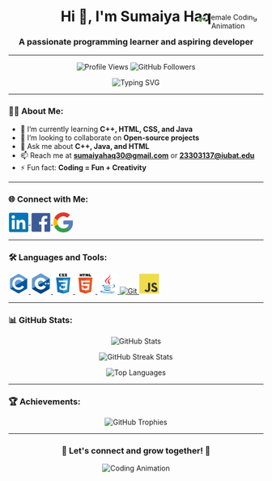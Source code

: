 <div align="center" style="position: relative;">
  <h1>Hi 👋, I'm Sumaiya Haq</h1>
  <img src="https://media.giphy.com/media/26tn33aiTi1jkl6H6/giphy.gif" 
       alt="Female Coding Animation" 
       width="120" 
       style="position: absolute; top: 10px; right: 10px; border-radius: 50%;" />
  <h3>A passionate programming learner and aspiring developer</h3>
</div>

---

<p align="center"> 
  <img src="https://komarev.com/ghpvc/?username=sumaiya-haq&label=Profile%20views&color=0e75b6&style=flat" alt="Profile Views" /> 
  <img src="https://img.shields.io/github/followers/sumaiya-haq?label=Followers&style=social" alt="GitHub Followers" />
</p>

<p align="center">
  <img src="https://readme-typing-svg.herokuapp.com?font=Fira+Code&weight=500&size=24&pause=1000&color=F75C7E&background=FF69B400&center=true&width=435&lines=Welcome+to+my+GitHub!;Learning+never+stops!;Let's+code+together!+%F0%9F%92%BB" alt="Typing SVG" />
</p>

---

### 👩‍💻 About Me:
- 🌱 I’m currently learning **C++, HTML, CSS, and Java**  
- 👯 I’m looking to collaborate on **Open-source projects**  
- 💬 Ask me about **C++, Java, and HTML**  
- 📫 Reach me at **sumaiyahaq30@gmail.com** or **23303137@iubat.edu**  
- ⚡ Fun fact: **Coding = Fun + Creativity**  

---

### 🌐 Connect with Me:
<p>
  <a href="https://linkedin.com/in/sumaiaya-haq-31034b2b9" target="_blank">
    <img align="center" src="https://raw.githubusercontent.com/devicons/devicon/master/icons/linkedin/linkedin-original.svg" alt="LinkedIn" height="40" width="40" />
  </a>
  <a href="https://fb.com/sumaiya.haq.39" target="_blank">
    <img align="center" src="https://raw.githubusercontent.com/devicons/devicon/master/icons/facebook/facebook-original.svg" alt="Facebook" height="40" width="40" />
  </a>
  <a href="mailto:sumaiyahaq30@gmail.com" target="_blank">
    <img align="center" src="https://raw.githubusercontent.com/devicons/devicon/master/icons/google/google-original.svg" alt="Email" height="40" width="40" />
  </a>
</p>

---

### 🛠️ Languages and Tools:
<p> 
  <a href="https://www.cprogramming.com/" target="_blank"> 
    <img src="https://raw.githubusercontent.com/devicons/devicon/master/icons/c/c-original.svg" alt="C" width="40" height="40"/> 
  </a> 
  <a href="https://www.w3schools.com/cpp/" target="_blank"> 
    <img src="https://raw.githubusercontent.com/devicons/devicon/master/icons/cplusplus/cplusplus-original.svg" alt="C++" width="40" height="40"/> 
  </a> 
  <a href="https://www.w3schools.com/css/" target="_blank"> 
    <img src="https://raw.githubusercontent.com/devicons/devicon/master/icons/css3/css3-original-wordmark.svg" alt="CSS3" width="40" height="40"/> 
  </a> 
  <a href="https://www.w3.org/html/" target="_blank"> 
    <img src="https://raw.githubusercontent.com/devicons/devicon/master/icons/html5/html5-original-wordmark.svg" alt="HTML5" width="40" height="40"/> 
  </a>
  <a href="https://www.java.com" target="_blank"> 
    <img src="https://raw.githubusercontent.com/devicons/devicon/master/icons/java/java-original.svg" alt="Java" width="40" height="40"/> 
  </a>
  <a href="https://git-scm.com/" target="_blank"> 
    <img src="https://www.vectorlogo.zone/logos/git-scm/git-scm-icon.svg" alt="Git" width="40" height="40"/> 
  </a>
  <a href="https://developer.mozilla.org/en-US/docs/Web/JavaScript" target="_blank"> 
    <img src="https://raw.githubusercontent.com/devicons/devicon/master/icons/javascript/javascript-original.svg" alt="JavaScript" width="40" height="40"/> 
  </a> 
</p>

---

### 📊 GitHub Stats:
<p align="center">
  <img src="https://github-readme-stats.vercel.app/api?username=sumaiya-haq&show_icons=true&theme=radical" alt="GitHub Stats" />
</p>
<p align="center">
  <img src="https://github-readme-streak-stats.herokuapp.com/?user=sumaiya-haq&theme=radical" alt="GitHub Streak Stats" />
</p>
<p align="center">
  <img src="https://github-readme-stats.vercel.app/api/top-langs/?username=sumaiya-haq&layout=compact&theme=radical" alt="Top Languages" />
</p>

---

### 🏆 Achievements:
<p align="center">
  <img src="https://github-profile-trophy.vercel.app/?username=sumaiya-haq&theme=radical&no-frame=true&row=1&column=7" alt="GitHub Trophies" />
</p>

---

<div align="center">
  <h3>🌟 Let's connect and grow together! 🌟</h3>
  <img src="https://cdn.dribbble.com/users/1162077/screenshots/3848914/programmer.gif" alt="Coding Animation" width="300" />
</div>
